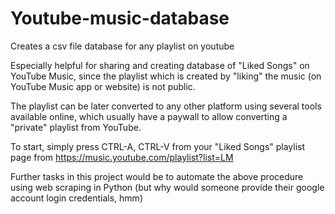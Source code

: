 # Youtube-music-database
Creates a csv file database for any playlist on youtube

Especially helpful for sharing and creating database of "Liked Songs" on YouTube Music, since the playlist which is created by "liking" the music (on YouTube Music app or website) is not public.

The playlist can be later converted to any other platform using several tools available online, which usually have a paywall to allow converting a "private" playlist from YouTube.

To start, simply press CTRL-A, CTRL-V from your "Liked Songs" playlist page from https://music.youtube.com/playlist?list=LM

Further tasks in this project would be to automate the above procedure using web scraping in Python (but why would someone provide their google account login credentials, hmm)
